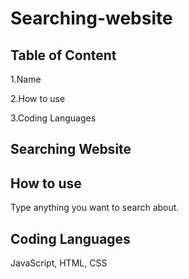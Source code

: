 # Searching-website

## Table of Content

1.Name

2.How to use

3.Coding Languages

## Searching Website

## How to use

Type anything you want to search about.

## Coding Languages

JavaScript, HTML, CSS
